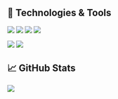 

## 🔧 Technologies & Tools
![](https://img.shields.io/badge/OS-Linux-informational?style=flat&logo=linux&logoColor=white&color=2bbc8a)
[![](https://img.shields.io/badge/Code-Java-D2691E?style=flat&logo=java&logoColor=white)](https://adoptopenjdk.net/)
[![](https://img.shields.io/badge/Code-Python-informational?style=flat&logo=python&logoColor=white&color=2bbc8a)](https://www.python.org/downloads/)
[![](https://img.shields.io/badge/Code-Ruby-informational?style=flat&logo=ruby&logoColor=white&color=yellow)](https://developer.mozilla.org/en-US/docs/Web/Ruby)

[![](https://img.shields.io/badge/Shell-Bash-informational?style=flat&logo=gnu-bash&logoColor=white&color=brightgreen)](https://formulae.brew.sh/formula/bash)
[![](https://img.shields.io/badge/tools-MySQL-4479A1?logo=mysql&labelColor=grey&logoWidth=20)](https://www.mysql.com/)


## &#x1f4c8; GitHub Stats

<a href="https://github.com/ekiafa">
  <img align="center" src="https://github-readme-stats.vercel.app/api/top-langs/?username=ekiafa&hide=jupyter%20notebook,html&layout=compact&theme=dark"/>
</a>

